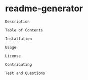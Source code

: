 # readme-generator
    

    Description
    
    Table of Contents
    
    Installation

    Usage
    
    License
    
    Contributing
    
    Test and Questions
     